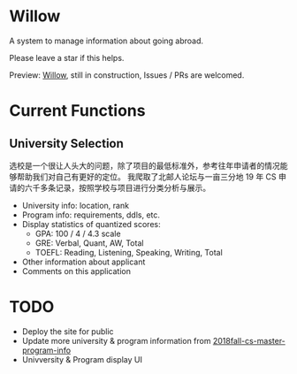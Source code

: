 # Willow

A system to manage information about going abroad.

Please leave a star if this helps.

Preview: [Willow](http://59.110.141.66:5003), still in construction, Issues / PRs are welcomed.

# Current Functions

## University Selection

选校是一个很让人头大的问题，除了项目的最低标准外，参考往年申请者的情况能够帮助我们对自己有更好的定位。 我爬取了北邮人论坛与一亩三分地 19 年 CS 申请的六千多条记录，按照学校与项目进行分类分析与展示。

* University info: location, rank
* Program info: requirements, ddls, etc.
* Display statistics of quantized scores:
  * GPA: 100 / 4 / 4.3 scale
  * GRE: Verbal, Quant, AW, Total
  * TOEFL: Reading, Listening, Speaking, Writing, Total
* Other information about applicant
* Comments on this application

# TODO

* Deploy the site for public
* Update more university & program information from [2018fall-cs-master-program-info](https://github.com/wenhanshi/2018fall-cs-master-program-info)
* Univversity & Program display UI
